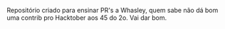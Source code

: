 Repositório criado para ensinar PR's a Whasley, quem sabe não dá bom uma contrib pro Hacktober aos 45 do 2o. Vai dar bom.
